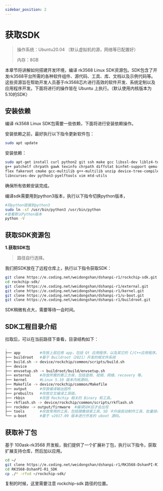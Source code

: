```yaml
---
sidebar_position: 2
---
```

# 获取SDK

> 操作系统：Ubuntu20.04 （默认虚拟机的源，网络等已配置好）
>
> 内存：8GB

本章节将讲解如何搭建开发环境，编译 rk3568 Linux SDK资源包。SDK包含了开发rk3568平台所需的各种软件组件、源代码、工具、库、文档以及示例代码等。这些资源旨在帮助开发人员基于rk3568芯片进行高效的软件开发、系统定制以及应用程序开发。下面将进行的操作皆在 Ubuntu 上执行。（默认使用内核版本为5.10的SDK）

## 安装依赖

编译 rk3568 Linux SDK包需要一些依赖，下面将进行安装依赖操作。

安装依赖之前，最好执行以下指令更新软件包：

~~~bash
sudo apt update
~~~

安装依赖：

~~~bash
sudo apt-get install curl python2 git ssh make gcc libssl-dev liblz4-tool expect \
g++ patchelf chrpath gawk texinfo chrpath diffstat binfmt-support qemu-user-static live-build bison \
flex fakeroot cmake gcc-multilib g++-multilib unzip device-tree-compiler python3-pip \
libncurses-dev python3-pyelftools vim mtd-utils
~~~

确保所有依赖安装完成。

编译sdk需要用到python3版本，执行以下指令切换python版本，

~~~bash
#将python链接到python3
sudo ln -sf /usr/bin/python3 /usr/bin/python
#查看默认Python版本
python -V
~~~

## 获取SDK资源包

**1.获取SDK包**

> 路径自行选择。

我们把SDK放在了远程仓库上，执行以下指令获取SDK：

~~~bash
git clone https://e.coding.net/weidongshan/dshanpi-r1/rockchip-sdk.git
cd rockchip-sdk/
git clone https://e.coding.net/weidongshan/dshanpi-r1/external.git
git clone https://e.coding.net/weidongshan/dshanpi-r1/kernel.git
git clone https://e.coding.net/weidongshan/dshanpi-r1/u-boot.git
git clone https://e.coding.net/weidongshan/dshanpi-r1/buildroot.git
~~~

SDK稍微有点大，需要等待一会时间。

## SDK工程目录介绍

拉取后，可以在当前路径下查看，目录结构如下：

~~~bash
.
├── app         #存放上层应用 app，包括 Qt 应用程序，以及其它的 C/C++应用程序。													
├── buildroot   #基于 Buildroot（2021）开发的根⽂件系统
├── build.sh -> device/rockchip/common/scripts/build.sh
├── device
├── envsetup.sh -> buildroot/build/envsetup.sh
├── external    #存放所需的第三方库，包括音频、视频、网络、recovery 等。
├── kernel      #Linux 5.10 版本内核源码。
├── Makefile -> device/rockchip/common/Makefile
├── output      #存放编译输出固件
├── prebuilts   #存放交叉编译工具链。
├── rkbin       #存放 Rockchip 相关的 Binary 和工具。
├── rkflash.sh -> device/rockchip/common/scripts/rkflash.sh
├── rockdev -> output/firmware  #编译SDK后才会出现		
├── tools       #存放常用的工具，包括镜像烧录工具、SD 卡升级启动制作工具、批量烧录工具等
└── u-boot      #基于 v2017.09 版本进行开发的 uboot 源码。
~~~

## 获取补丁包

基于 100ask-rk3568 开发板，我们提供了一个扩展补丁包，执行以下指令，获取扩展支持仓库，然后加以应用。

~~~bash
cd ~/
git clone https://e.coding.net/weidongshan/dshanpi-r1/RK3568-DshanPI-R1_SDK.git
cd RK3568-DshanPI-R1_SDK
cp ./* -rfvd ~/rockchip-sdk/
~~~

复制的时候，这里需要注意 rockchip-sdk 路径的位置。